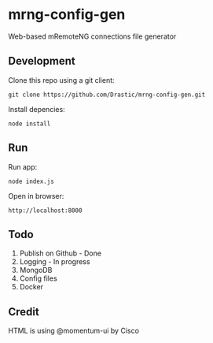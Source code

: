 # mrng-config-gen
Web-based mRemoteNG connections file generator

## Development
Clone this repo using a git client:
```
git clone https://github.com/Drastic/mrng-config-gen.git
```
Install depencies:
```
node install
```

## Run
Run app:
```
node index.js
```
Open in browser:
```
http://localhost:8000
```

## Todo
1) Publish on Github - Done
2) Logging - In progress
3) MongoDB
4) Config files
5) Docker

## Credit
HTML is using @momentum-ui by Cisco
